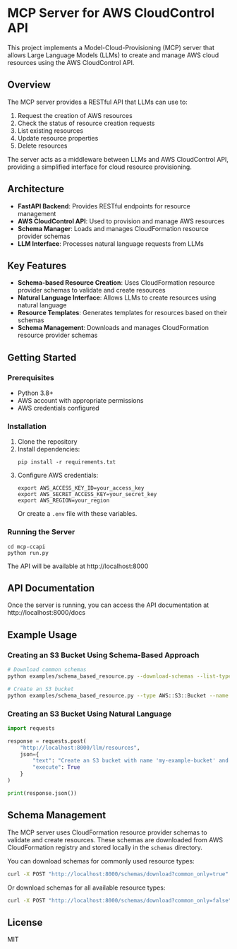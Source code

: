# MCP Server for AWS CloudControl API

This project implements a Model-Cloud-Provisioning (MCP) server that allows Large Language Models (LLMs) to create and manage AWS cloud resources using the AWS CloudControl API.

## Overview

The MCP server provides a RESTful API that LLMs can use to:

1. Request the creation of AWS resources
2. Check the status of resource creation requests
3. List existing resources
4. Update resource properties
5. Delete resources

The server acts as a middleware between LLMs and AWS CloudControl API, providing a simplified interface for cloud resource provisioning.

## Architecture

- **FastAPI Backend**: Provides RESTful endpoints for resource management
- **AWS CloudControl API**: Used to provision and manage AWS resources
- **Schema Manager**: Loads and manages CloudFormation resource provider schemas
- **LLM Interface**: Processes natural language requests from LLMs

## Key Features

- **Schema-based Resource Creation**: Uses CloudFormation resource provider schemas to validate and create resources
- **Natural Language Interface**: Allows LLMs to create resources using natural language
- **Resource Templates**: Generates templates for resources based on their schemas
- **Schema Management**: Downloads and manages CloudFormation resource provider schemas

## Getting Started

### Prerequisites

- Python 3.8+
- AWS account with appropriate permissions
- AWS credentials configured

### Installation

1. Clone the repository
2. Install dependencies:
   ```
   pip install -r requirements.txt
   ```
3. Configure AWS credentials:
   ```
   export AWS_ACCESS_KEY_ID=your_access_key
   export AWS_SECRET_ACCESS_KEY=your_secret_key
   export AWS_REGION=your_region
   ```
   Or create a `.env` file with these variables.

### Running the Server

```
cd mcp-ccapi
python run.py
```

The API will be available at http://localhost:8000

## API Documentation

Once the server is running, you can access the API documentation at http://localhost:8000/docs

## Example Usage

### Creating an S3 Bucket Using Schema-Based Approach

```bash
# Download common schemas
python examples/schema_based_resource.py --download-schemas --list-types

# Create an S3 bucket
python examples/schema_based_resource.py --type AWS::S3::Bucket --name my-example-bucket --execute
```

### Creating an S3 Bucket Using Natural Language

```python
import requests

response = requests.post(
    "http://localhost:8000/llm/resources",
    json={
        "text": "Create an S3 bucket with name 'my-example-bucket' and versioning enabled",
        "execute": True
    }
)

print(response.json())
```

## Schema Management

The MCP server uses CloudFormation resource provider schemas to validate and create resources. These schemas are downloaded from AWS CloudFormation registry and stored locally in the `schemas` directory.

You can download schemas for commonly used resource types:

```bash
curl -X POST "http://localhost:8000/schemas/download?common_only=true"
```

Or download schemas for all available resource types:

```bash
curl -X POST "http://localhost:8000/schemas/download?common_only=false"
```

## License

MIT 